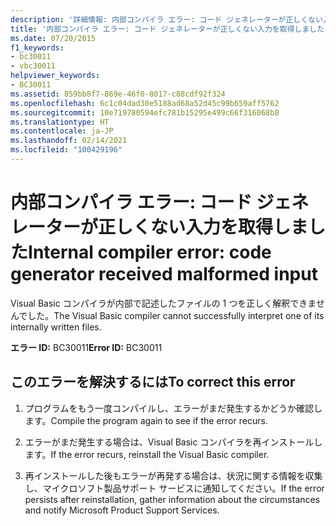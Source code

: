 ```yaml
---
description: '詳細情報: 内部コンパイラ エラー: コード ジェネレーターが正しくない入力を取得しました'
title: '内部コンパイラ エラー: コード ジェネレーターが正しくない入力を取得しました'
ms.date: 07/20/2015
f1_keywords:
- bc30011
- vbc30011
helpviewer_keywords:
- BC30011
ms.assetid: 859bb8f7-869e-46f0-8017-c88cdf92f324
ms.openlocfilehash: 6c1c04dad30e5188ad68a52d45c99b659aff5762
ms.sourcegitcommit: 10e719780594efc781b15295e499c66f316068b8
ms.translationtype: HT
ms.contentlocale: ja-JP
ms.lasthandoff: 02/14/2021
ms.locfileid: "100429196"
---
```

# <a name="internal-compiler-error-code-generator-received-malformed-input"></a><span data-ttu-id="07768-103">内部コンパイラ エラー: コード ジェネレーターが正しくない入力を取得しました</span><span class="sxs-lookup"><span data-stu-id="07768-103">Internal compiler error: code generator received malformed input</span></span>

<span data-ttu-id="07768-104">Visual Basic コンパイラが内部で記述したファイルの 1 つを正しく解釈できませんでした。</span><span class="sxs-lookup"><span data-stu-id="07768-104">The Visual Basic compiler cannot successfully interpret one of its internally written files.</span></span>  
  
 <span data-ttu-id="07768-105">**エラー ID:** BC30011</span><span class="sxs-lookup"><span data-stu-id="07768-105">**Error ID:** BC30011</span></span>  
  
## <a name="to-correct-this-error"></a><span data-ttu-id="07768-106">このエラーを解決するには</span><span class="sxs-lookup"><span data-stu-id="07768-106">To correct this error</span></span>  
  
1. <span data-ttu-id="07768-107">プログラムをもう一度コンパイルし、エラーがまだ発生するかどうか確認します。</span><span class="sxs-lookup"><span data-stu-id="07768-107">Compile the program again to see if the error recurs.</span></span>  
  
2. <span data-ttu-id="07768-108">エラーがまだ発生する場合は、Visual Basic コンパイラを再インストールします。</span><span class="sxs-lookup"><span data-stu-id="07768-108">If the error recurs, reinstall the Visual Basic compiler.</span></span>  
  
3. <span data-ttu-id="07768-109">再インストールした後もエラーが再発する場合は、状況に関する情報を収集し、マイクロソフト製品サポート サービスに通知してください。</span><span class="sxs-lookup"><span data-stu-id="07768-109">If the error persists after reinstallation, gather information about the circumstances and notify Microsoft Product Support Services.</span></span>  

